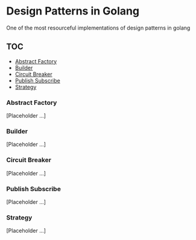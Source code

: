# Design Patterns in Golang

One of the most resourceful implementations of design patterns in golang

## TOC

- [Abstract Factory](#abstract-factory)
- [Builder](#builder)
- [Circuit Breaker](#circuit-breaker)
- [Publish Subscribe](#publish-subscribe)
- [Strategy](#strategy)


### Abstract Factory

[Placeholder ...]

### Builder

[Placeholder ...]

### Circuit Breaker

[Placeholder ...]

### Publish Subscribe

[Placeholder ...]

### Strategy

[Placeholder ...]
